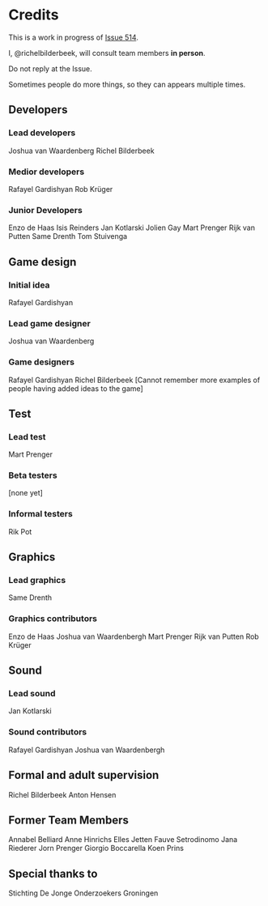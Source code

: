 # Credits

This is a work in progress of [Issue 514](https://github.com/richelbilderbeek/djog_unos_2018/issues/514).

I, @richelbilderbeek, will consult team members **in person**. 

Do not reply at the Issue. 

Sometimes people do more things, so they can appears multiple times.

## Developers

### Lead developers

Joshua van Waardenberg
Richel Bilderbeek

### Medior developers

Rafayel Gardishyan
Rob Krüger

### Junior Developers

Enzo de Haas
Isis Reinders
Jan Kotlarski
Jolien Gay
Mart Prenger
Rijk van Putten
Same Drenth
Tom Stuivenga

## Game design

### Initial idea

Rafayel Gardishyan

### Lead game designer

Joshua van Waardenberg

### Game designers

Rafayel Gardishyan
Richel Bilderbeek
[Cannot remember more examples of people having added ideas to the game]

## Test

### Lead test

Mart Prenger

### Beta testers

[none yet]

### Informal testers

Rik Pot

## Graphics

### Lead graphics

Same Drenth

### Graphics contributors

Enzo de Haas
Joshua van Waardenbergh
Mart Prenger
Rijk van Putten
Rob Krüger

## Sound

### Lead sound

Jan Kotlarski

### Sound contributors

Rafayel Gardishyan
Joshua van Waardenbergh

## Formal and adult supervision

Richel Bilderbeek
Anton Hensen

## Former Team Members

Annabel Belliard
Anne Hinrichs
Elles Jetten
Fauve Setrodinomo
Jana Riederer
Jorn Prenger
Giorgio Boccarella
Koen Prins

## Special thanks to

Stichting De Jonge Onderzoekers Groningen